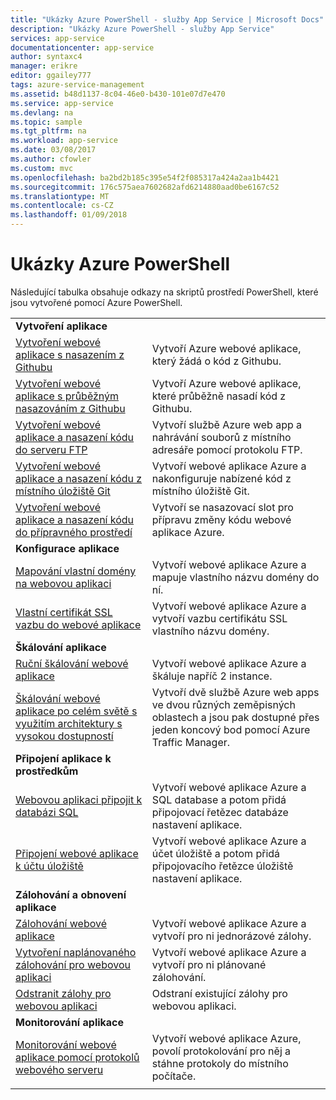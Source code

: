 ```yaml
---
title: "Ukázky Azure PowerShell - služby App Service | Microsoft Docs"
description: "Ukázky Azure PowerShell - služby App Service"
services: app-service
documentationcenter: app-service
author: syntaxc4
manager: erikre
editor: ggailey777
tags: azure-service-management
ms.assetid: b48d1137-8c04-46e0-b430-101e07d7e470
ms.service: app-service
ms.devlang: na
ms.topic: sample
ms.tgt_pltfrm: na
ms.workload: app-service
ms.date: 03/08/2017
ms.author: cfowler
ms.custom: mvc
ms.openlocfilehash: ba2bd2b185c395e54f2f085317a424a2aa1b4421
ms.sourcegitcommit: 176c575aea7602682afd6214880aad0be6167c52
ms.translationtype: MT
ms.contentlocale: cs-CZ
ms.lasthandoff: 01/09/2018
---
```

# <a name="azure-powershell-samples"></a>Ukázky Azure PowerShell

Následující tabulka obsahuje odkazy na skriptů prostředí PowerShell, které jsou vytvořené pomocí Azure PowerShell.

| | |
|-|-|
|**Vytvoření aplikace**||
| [Vytvoření webové aplikace s nasazením z Githubu](./scripts/app-service-powershell-deploy-github.md?toc=%2fpowershell%2fmodule%2ftoc.json)| Vytvoří Azure webové aplikace, který žádá o kód z Githubu. |
| [Vytvoření webové aplikace s průběžným nasazováním z Githubu](./scripts/app-service-powershell-continuous-deployment-github.md?toc=%2fpowershell%2fmodule%2ftoc.json)| Vytvoří Azure webové aplikace, které průběžně nasadí kód z Githubu. |
| [Vytvoření webové aplikace a nasazení kódu do serveru FTP](./scripts/app-service-powershell-deploy-ftp.md?toc=%2fpowershell%2fmodule%2ftoc.json) | Vytvoří službě Azure web app a nahrávání souborů z místního adresáře pomocí protokolu FTP. |
| [Vytvoření webové aplikace a nasazení kódu z místního úložiště Git](./scripts/app-service-powershell-deploy-local-git.md?toc=%2fpowershell%2fmodule%2ftoc.json) | Vytvoří webové aplikace Azure a nakonfiguruje nabízené kód z místního úložiště Git. |
| [Vytvoření webové aplikace a nasazení kódu do přípravného prostředí](./scripts/app-service-powershell-deploy-staging-environment.md?toc=%2fpowershell%2fmodule%2ftoc.json) | Vytvoří se nasazovací slot pro přípravu změny kódu webové aplikace Azure. |
|**Konfigurace aplikace**||
| [Mapování vlastní domény na webovou aplikaci](./scripts/app-service-powershell-configure-custom-domain.md?toc=%2fpowershell%2fmodule%2ftoc.json)| Vytvoří webové aplikace Azure a mapuje vlastního názvu domény do ní. |
| [Vlastní certifikát SSL vazbu do webové aplikace](./scripts/app-service-powershell-configure-ssl-certificate.md?toc=%2fpowershell%2fmodule%2ftoc.json)| Vytvoří webové aplikace Azure a vytvoří vazbu certifikátu SSL vlastního názvu domény. |
|**Škálování aplikace**||
| [Ruční škálování webové aplikace](./scripts/app-service-powershell-scale-manual.md?toc=%2fpowershell%2fmodule%2ftoc.json) | Vytvoří webové aplikace Azure a škáluje napříč 2 instance. |
| [Škálování webové aplikace po celém světě s využitím architektury s vysokou dostupností](./scripts/app-service-powershell-scale-high-availability.md?toc=%2fpowershell%2fmodule%2ftoc.json) | Vytvoří dvě službě Azure web apps ve dvou různých zeměpisných oblastech a jsou pak dostupné přes jeden koncový bod pomocí Azure Traffic Manager. |
|**Připojení aplikace k prostředkům**||
| [Webovou aplikaci připojit k databázi SQL](./scripts/app-service-powershell-connect-to-sql.md?toc=%2fpowershell%2fmodule%2ftoc.json)| Vytvoří webové aplikace Azure a SQL database a potom přidá připojovací řetězec databáze nastavení aplikace. |
| [Připojení webové aplikace k účtu úložiště](./scripts/app-service-powershell-connect-to-storage.md?toc=%2fpowershell%2fmodule%2ftoc.json)| Vytvoří webové aplikace Azure a účet úložiště a potom přidá připojovacího řetězce úložiště nastavení aplikace. |
|**Zálohování a obnovení aplikace**||
| [Zálohování webové aplikace](./scripts/app-service-powershell-backup-onetime.md?toc=%2fpowershell%2fmodule%2ftoc.json) | Vytvoří webové aplikace Azure a vytvoří pro ni jednorázové zálohy. |
| [Vytvoření naplánovaného zálohování pro webovou aplikaci](./scripts/app-service-powershell-backup-scheduled.md?toc=%2fpowershell%2fmodule%2ftoc.json) | Vytvoří webové aplikace Azure a vytvoří pro ni plánované zálohování. |
| [Odstranit zálohy pro webovou aplikaci](./scripts/app-service-powershell-backup-delete.md?toc=%2fpowershell%2fmodule%2ftoc.json) | Odstraní existující zálohy pro webovou aplikaci. |
|**Monitorování aplikace**||
| [Monitorování webové aplikace pomocí protokolů webového serveru](./scripts/app-service-powershell-monitor.md?toc=%2fpowershell%2fmodule%2ftoc.json) | Vytvoří webové aplikace Azure, povolí protokolování pro něj a stáhne protokoly do místního počítače. |
| | |

